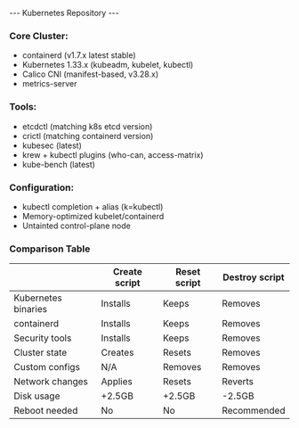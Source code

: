 --- Kubernetes Repository ---

### Core Cluster:
- containerd (v1.7.x latest stable)
- Kubernetes 1.33.x (kubeadm, kubelet, kubectl)
- Calico CNI (manifest-based, v3.28.x)
- metrics-server

### Tools:
- etcdctl (matching k8s etcd version)
- crictl (matching containerd version)
- kubesec (latest)
- krew + kubectl plugins (who-can, access-matrix)
- kube-bench (latest)

### Configuration:
- kubectl completion + alias (k=kubectl)
- Memory-optimized kubelet/containerd
- Untainted control-plane node


### Comparison Table
|                    | Create script | Reset script | Destroy script |
|--------------------|---------------|--------------|----------------|
| Kubernetes binaries| Installs      | Keeps        | Removes        |
| containerd         | Installs      | Keeps        | Removes        |
| Security tools     | Installs      | Keeps        | Removes        |
| Cluster state      | Creates       | Resets       | Removes        |
| Custom configs     | N/A           | Removes      | Removes        |
| Network changes    | Applies       | Resets       | Reverts        |
| Disk usage         | +2.5GB        | +2.5GB       | -2.5GB         |
| Reboot needed      | No            | No           | Recommended    |

